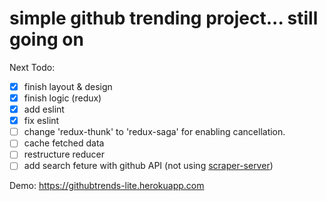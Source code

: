 # simple github trending project... still going on

Next Todo:
- [X] finish layout & design
- [X] finish logic (redux)
- [X] add eslint
- [X] fix eslint
- [ ] change 'redux-thunk' to 'redux-saga' for enabling cancellation.
- [ ] cache fetched data
- [ ] restructure reducer
- [ ] add search feture with github API (not using [scraper-server](https://github.com/singgihnn/scraper-server))

Demo: https://githubtrends-lite.herokuapp.com
